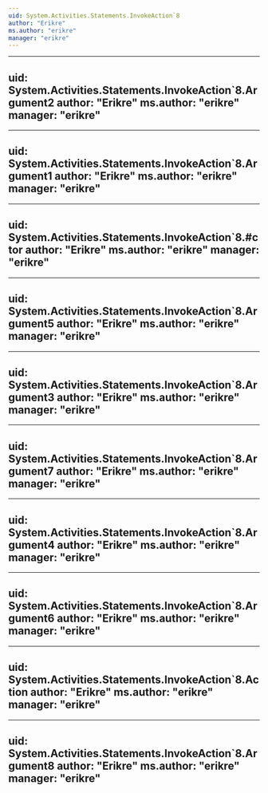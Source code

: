 ```yaml
---
uid: System.Activities.Statements.InvokeAction`8
author: "Erikre"
ms.author: "erikre"
manager: "erikre"
---
```


---
uid: System.Activities.Statements.InvokeAction`8.Argument2
author: "Erikre"
ms.author: "erikre"
manager: "erikre"
---

---
uid: System.Activities.Statements.InvokeAction`8.Argument1
author: "Erikre"
ms.author: "erikre"
manager: "erikre"
---

---
uid: System.Activities.Statements.InvokeAction`8.#ctor
author: "Erikre"
ms.author: "erikre"
manager: "erikre"
---

---
uid: System.Activities.Statements.InvokeAction`8.Argument5
author: "Erikre"
ms.author: "erikre"
manager: "erikre"
---

---
uid: System.Activities.Statements.InvokeAction`8.Argument3
author: "Erikre"
ms.author: "erikre"
manager: "erikre"
---

---
uid: System.Activities.Statements.InvokeAction`8.Argument7
author: "Erikre"
ms.author: "erikre"
manager: "erikre"
---

---
uid: System.Activities.Statements.InvokeAction`8.Argument4
author: "Erikre"
ms.author: "erikre"
manager: "erikre"
---

---
uid: System.Activities.Statements.InvokeAction`8.Argument6
author: "Erikre"
ms.author: "erikre"
manager: "erikre"
---

---
uid: System.Activities.Statements.InvokeAction`8.Action
author: "Erikre"
ms.author: "erikre"
manager: "erikre"
---

---
uid: System.Activities.Statements.InvokeAction`8.Argument8
author: "Erikre"
ms.author: "erikre"
manager: "erikre"
---
